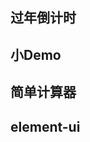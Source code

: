 
## 过年倒计时

<ClientOnly>
  <HomeLayout/>
</ClientOnly>


## 小Demo
<ClientOnly>
  <Demo/>
</ClientOnly>

## 简单计算器
<ClientOnly>
  <Calculator/>
</ClientOnly>

## element-ui

<ClientOnly>
  <Element/>
</ClientOnly>